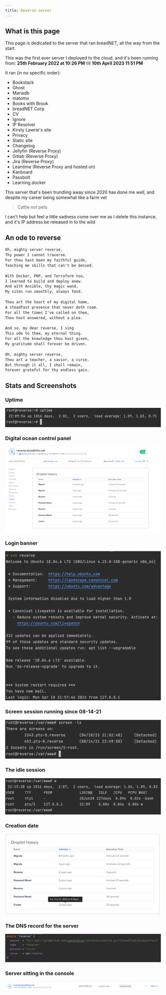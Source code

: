 ```yaml
---
title: Reverse server
---
```


## What is this page

This page is dedicated to the server that ran breadNET, all the way from the start.

This was the first ever server I deployed to the cloud, and it's been running from: **25th February 2022 at 10:26 PM** 
till **10th April 2023 11:51 PM**

It ran (in no specific order): 

- Bookstack
- Ghost
- Mariadb
- matomo
- Books with Brook
- breadNET Corp
- CV
- Ignore
- IP Resolver
- Kirsty Lawrie's site
- Privacy
- Static site
- Changelog
- Jellyfin (Reverse Proxy)
- Gitlab (Reverse Proxy)
- Jira (Reverse Proxy)
- Leantime (Reverse Proxy and hosted on)
- Kanboard
- Passbolt
- Learning docker

This server that's been trundling away since 2020 has done me well, and despite my career being somewhat like a farm vet

> Cattle not pets

I can't help but feel a little sadness come over me as I delete this instance, and it's IP address be released in to the wild

## An ode to reverse

```markdown
Oh, mighty server reverse,
Thy power I cannot traverse.
For thou hast been my faithful guide,
Teaching me skills that can't be denied.

With Docker, PHP, and Terraform too,
I learned to build and deploy anew.
And with Ansible, thy magic wand,
My sites run smoothly, always fond.

Thou art the heart of my digital home,
A steadfast presence that never doth roam.
For all the times I've called on thee,
Thou hast answered, without a plea.

And so, my dear reverse, I sing
This ode to thee, my eternal thing.
For all the knowledge thou hast given,
My gratitude shall forever be driven.

Oh, mighty server reverse,
Thou art a teacher, a savior, a curse.
But through it all, I shall remain,
Forever grateful for thy endless gain.
```

## Stats and Screenshots

### Uptime

![img.png](../../assets/reverse-uptime.png)

### Digital ocean control panel

![img_1.png](../../assets/revere-do-history.png)

### Login banner

![img_2.png](../../assets/reverse-banner.png)

### Screen session running since 08-14-21

![img_3.png](../../assets/reverse-screen.png)

### The idle session

![img_4.png](../../assets/reverse-sessions.png)

### Creation date

![img_5.png](../../assets/reverse-createdate.png)

### The DNS record for the server

![img_6.png](../../assets/reverse-dns.png)

### Server sitting in the console

![img.png](../../assets/reverse-sitting-in-console.png)